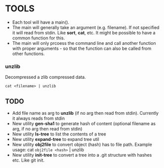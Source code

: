 # TOOLS
- Each tool will have a main(). 
- The main will generally take an argument (e.g. filename). If not specified it will read from stdin. Like **sort**, **cat**, etc. It might be possible to have a common function for this.
- The main will only prcoess the command line and call another function with proper arguments - so that the function 
can also be called from other functions.

### unzlib
Decompressed a zlib compressed data.
```
cat <filename> | unzlib
```

## TODO
- Add file name as arg to **unzlib** (if no arg then read from stdin). Currently it always reads from stdin
- New utility **gen-sha1** to generate hash of content (optional filename as arg, if no arg then read from stdin)
- New utility **ls-tree** to list the contents of a tree
- New utility **expand-tree** to expand tree util
- New utility **obj2file** to convert object (hash) has to file path. Example usage: cat `obj2file <hash>` | unzlib
- New utility **init-tree** to convert a tree into a .git structure with hashes etc. Like git init.
